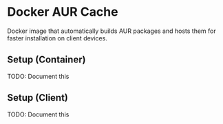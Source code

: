 # Docker AUR Cache
Docker image that automatically builds AUR packages and hosts them for faster installation on client devices.

## Setup (Container)
TODO: Document this

## Setup (Client)
TODO: Document this
